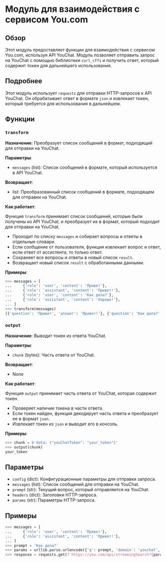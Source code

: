 # Модуль для взаимодействия с сервисом You.com

## Обзор

Этот модуль предоставляет функции для взаимодействия с сервисом You.com, используя API YouChat. Модуль позволяет отправить запрос на YouChat с помощью библиотеки `curl_cffi` и получить ответ, который содержит токен для дальнейшего использования.

## Подробнее

Этот модуль использует `requests` для отправки HTTP-запросов к API YouChat. Он обрабатывает ответ в формате `json` и извлекает токен, который требуется для использования в дальнейшем. 

## Функции

### `transform`

**Назначение**: Преобразует список сообщений в формат, подходящий для отправки на YouChat.

**Параметры**:

- `messages` (list): Список сообщений в формате, который используется в API YouChat.

**Возвращает**:

- list: Преобразованный список сообщений в формате, подходящем для отправки на YouChat.

**Как работает**:

Функция `transform` принимает список сообщений, которые были получены из API YouChat, и преобразует их в формат, который подходит для отправки на YouChat. 

- Проходит по списку `messages` и собирает вопросы и ответы в отдельные словари.
- Если сообщение от пользователя, функция извлекает вопрос и ответ, если ответ от ассистента, то только ответ. 
- Сохраняет все вопросы и ответы в новый список `result`.
- Возвращает новый список `result` с обработанными данными.

**Примеры**:

```python
>>> messages = [
...     {'role': 'user', 'content': 'Привет'},
...     {'role': 'assistant', 'content': 'Привет!'},
...     {'role': 'user', 'content': 'Как дела?'},
...     {'role': 'assistant', 'content': 'Хорошо!'},
... ]
>>> transform(messages)
[{'question': 'Привет', 'answer': 'Привет!'}, {'question': 'Как дела?', 'answer': 'Хорошо!'}]

```

### `output`

**Назначение**: Выводит токен из ответа YouChat.

**Параметры**:

- `chunk` (bytes): Часть ответа от YouChat.

**Возвращает**:

- None

**Как работает**:

Функция `output` принимает часть ответа от YouChat, которая содержит токен. 

- Проверяет наличие токена в части ответа.
- Если токен найден, функция декодирует часть ответа и преобразует ее в формат `json`.
- Извлекает токен из `json` и выводит его в консоль.

**Примеры**:

```python
>>> chunk = b'data: {"youChatToken": "your_token"}'
>>> output(chunk)
your_token
```

## Параметры

- `config` (dict): Конфигурационные параметры для отправки запроса.
- `messages` (list): Список сообщений для отправки на YouChat.
- `prompt` (str): Текущий вопрос, который отправляется на YouChat.
- `headers` (dict): Заголовки HTTP-запроса.
- `params` (str): Параметры HTTP-запроса.

## Примеры

```python
>>> messages = [
...     {'role': 'user', 'content': 'Привет'},
...     {'role': 'assistant', 'content': 'Привет!'},
... ]
>>> prompt = 'Как дела?'
>>> params = urllib.parse.urlencode({'q': prompt, 'domain': 'youchat', 'chat': transform(messages)})
>>> response = requests.get(f'https://you.com/api/streamingSearch?{params}', headers=headers, content_callback=output, impersonate='safari15_5')
```
```markdown